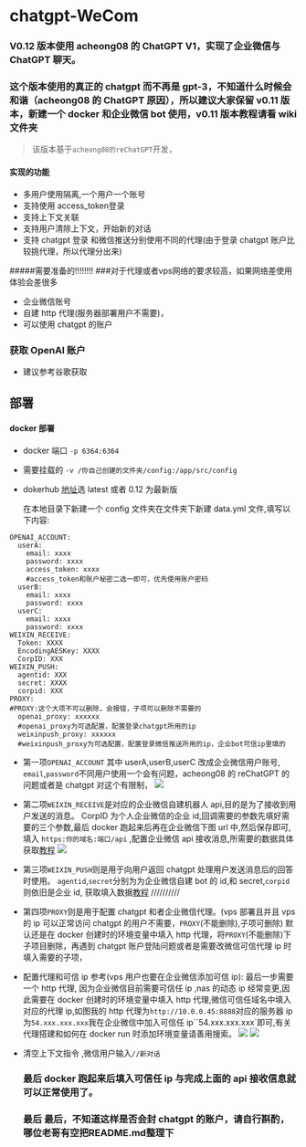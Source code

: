 # chatgpt-WeCom

### V0.12 版本使用 acheong08 的 ChatGPT V1，实现了企业微信与 ChatGPT 聊天。

### 这个版本使用的真正的 chatgpt 而不再是 gpt-3，不知道什么时候会和谐（acheong08 的 ChatGPT 原因），所以建议大家保留 v0.11 版本，新建一个 docker 和企业微信 bot 使用，v0.11 版本教程请看 wiki 文件夹

> 该版本基于`acheong08的reChatGPT`开发，

#### 实现的功能

- 多用户使用隔离,一个用户一个账号
- 支持使用 access_token登录
- 支持上下文关联
- 支持用户清除上下文，开始新的对话
- 支持 chatgpt 登录 和微信推送分别使用不同的代理(由于登录 chatgpt 账户比较挑代理，所以代理分出来)

#####需要准备的!!!!!!!!
###对于代理或者vps网络的要求较高，如果网络差使用体验会差很多
- 企业微信账号
- 自建 http 代理(服务器部署用户不需要)，
- 可以使用 chatgpt 的账户

### 获取 OpenAI 账户

- 建议参考谷歌获取

## 部署

#### docker 部署

- docker 端口 `-p 6364:6364`
- 需要挂载的 `-v /你自己创建的文件夹/config:/app/src/config`

- dokerhub [地址](https://hub.docker.com/r/yummys/chatgpt-wecom)选 latest 或者 0.12 为最新版

  在本地目录下新建一个 config 文件夹在文件夹下新建 data.yml 文件,填写以下内容:

```YML
OPENAI_ACCOUNT:
  userA:
    email: xxxx
    password: xxxx
    access_token: xxxx
    #access_token和账户秘密二选一即可，优先使用账户密码
  userB:
    email: xxxx
    password: xxxx
  userC:
    email: xxxx
    password: xxxx
WEIXIN_RECEIVE:
  Token: XXXX
  EncodingAESKey: XXXX
  CorpID: XXX
WEIXIN_PUSH:
  agentid: XXX
  secret: XXXX
  corpid: XXX
PROXY:
#PROXY:这个大项不可以删除，会报错，子项可以删除不需要的
  openai_proxy: xxxxxx
  #openai_proxy为可选配置，配置登录chatgpt所用的ip
  weixinpush_proxy: xxxxxx
  #weixinpush_proxy为可选配置，配置登录微信推送所用的ip，企业bot可信ip里填的
```

- 第一项`OPENAI_ACCOUNT` 其中 userA,userB,userC 改成企业微信用户账号, `email`,`password`不同用户使用一个会有问题，acheong08 的 reChatGPT 的问题或者是 chatgpt 对这个有限制，
  <a href="https://sm.ms/image/cVypGqJbvgnSmRO" target="_blank"><img src="https://s2.loli.net/2023/02/10/cVypGqJbvgnSmRO.png" ></a>
- 第二项`WEIXIN_RECEIVE`是对应的企业微信自建机器人 api,目的是为了接收到用户发送的消息。
  CorpID 为个人企业微信的企业 id,回调需要的参数先填好需要的三个参数,最后 docker 跑起来后再在企业微信下图 url 中,然后保存即可,填入 `https:你的域名:端口/api` ,配置企业微信 api 接收消息,所需要的数据具体获取[教程](https://blog.csdn.net/zhaofuqiangmycomm/article/details/121633551)
  <a href="https://sm.ms/image/MfTPKUzNHI3Lrjq" target="_blank"><img src="https://s2.loli.net/2023/02/10/MfTPKUzNHI3Lrjq.png" ></a>
- 第三项`WEIXIN_PUSH`则是用于向用户返回 chatgpt 处理用户发送消息后的回答时使用。
  `agentid`,`secret`分别为为企业微信自建 bot 的 id,和 secret,`corpid`则依旧是企业 id, 获取填入数据[教程](https://www.pushplus.plus/doc/extend/cp.html#%E5%85%B7%E4%BD%93%E6%AD%A5%E9%AA%A4%E5%A6%82%E4%B8%8B)
  //////////
- 第四项`PROXY`则是用于配置 chatgpt 和者企业微信代理。(vps 部署且并且 vps 的 ip 可以正常访问 chatgpt 的用户不需要，`PROXY`(不能删除),子项可删除)
  默认还是在 docker 创建时的环境变量中填入 http 代理，将`PROXY`(不能删除)下子项目删除，再遇到 chatgpt 账户登陆问题或者是需要改微信可信代理 ip 时填入需要的子项，
- 配置代理和可信 ip 参考(vps 用户也要在企业微信添加可信 ip):
  最后一步需要一个 http 代理, 因为企业微信目前需要可信任 ip ,nas 的动态 ip 经常变更,因此需要在 docker 创建时的环境变量中填入 http 代理,微信可信任域名中填入对应的代理 ip,如图我的 http 代理为`http://10.0.0.45:8888`对应的服务器 ip 为`54.xxx.xxx.xxx`我在企业微信中加入可信任 ip``54.xxx.xxx.xxx`即可,有关代理搭建和如何在 docker run 时添加环境变量请善用搜索。
  <a href="https://sm.ms/image/ehZ7JEHQA6c53xm" target="_blank"><img src="https://s2.loli.net/2023/02/10/ehZ7JEHQA6c53xm.png" ></a>
  <a href="https://sm.ms/image/cz7yPgkrJLl2I1q" target="_blank"><img src="https://s2.loli.net/2023/02/10/cz7yPgkrJLl2I1q.png" ></a>

- 清空上下文指令 ,微信用户输入`//新对话`

  ### 最后 docker 跑起来后填入可信任 ip 与完成上面的 api 接收信息就可以正常使用了。

  ### 最后 最后，不知道这样是否会封 chatgpt 的账户，请自行斟酌，哪位老哥有空把README.md整理下

